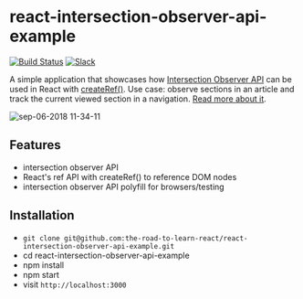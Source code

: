 # react-intersection-observer-api-example

[![Build Status](https://travis-ci.org/the-road-to-learn-react/react-intersection-observer-api-example.svg?branch=master)](https://travis-ci.org/the-road-to-learn-react/react-intersection-observer-api-example) [![Slack](https://slack-the-road-to-learn-react.wieruch.com/badge.svg)](https://slack-the-road-to-learn-react.wieruch.com/)

A simple application that showcases how [Intersection Observer API](https://developer.mozilla.org/en-US/docs/Web/API/Intersection_Observer_API) can be used in React with [createRef()](https://reactjs.org/docs/refs-and-the-dom.html). Use case: observe sections in an article and track the current viewed section in a navigation. [Read more about it](https://www.robinwieruch.de/react-intersection-observer-api).

![sep-06-2018 11-34-11](https://user-images.githubusercontent.com/2479967/45150340-eac42280-b1cb-11e8-9432-5d0324dad237.gif)

## Features

* intersection observer API
* React's ref API with createRef() to reference DOM nodes
* intersection observer API polyfill for browsers/testing

## Installation

* `git clone git@github.com:the-road-to-learn-react/react-intersection-observer-api-example.git`
* cd react-intersection-observer-api-example
* npm install
* npm start
* visit `http://localhost:3000`
